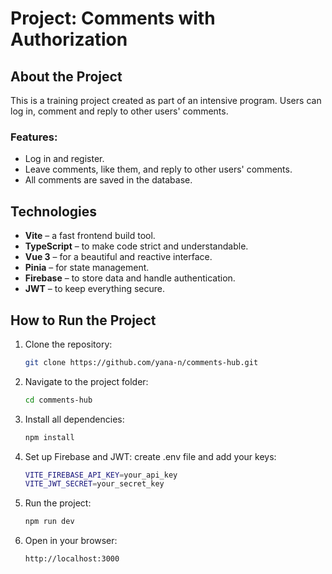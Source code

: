 # Project: Comments with Authorization

## About the Project

This is a training project created as part of an intensive program. Users can log in, comment and reply to other users' comments.

### Features:
- Log in and register.
- Leave comments, like them, and reply to other users' comments.
- All comments are saved in the database.

## Technologies
- **Vite** – a fast frontend build tool.
- **TypeScript** – to make code strict and understandable.
- **Vue 3** – for a beautiful and reactive interface.
- **Pinia** – for state management.
- **Firebase** – to store data and handle authentication.
- **JWT** – to keep everything secure.

## How to Run the Project

1. Clone the repository:
   ```bash
   git clone https://github.com/yana-n/comments-hub.git

2. Navigate to the project folder:

   ```bash
   cd comments-hub

3. Install all dependencies:
   ```bash
   npm install

4. Set up Firebase and JWT: create .env file and add your keys:
   ```bash
   VITE_FIREBASE_API_KEY=your_api_key
   VITE_JWT_SECRET=your_secret_key

5. Run the project:
   ```bash
   npm run dev
   
6. Open in your browser:
   ```bash
   http://localhost:3000
